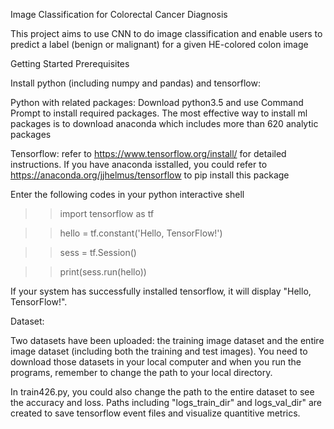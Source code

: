 Image Classification for Colorectal Cancer Diagnosis 
 
This project aims to use CNN to do image classification and enable users to predict a label (benign or malignant) for a given
HE-colored colon image

Getting Started
Prerequisites

Install python (including numpy and pandas) and tensorflow:

Python with related packages: Download python3.5 and use Command Prompt to install required packages.
The most effective way to install ml packages is to download anaconda which includes more than 620 analytic packages

Tensorflow: refer to https://www.tensorflow.org/install/ for detailed instructions. 
If you have anaconda isstalled, you could refer to https://anaconda.org/jjhelmus/tensorflow to pip install this package

Enter the following codes in your python interactive shell

>> import tensorflow as tf

>> hello = tf.constant('Hello, TensorFlow!')

>> sess = tf.Session()

>> print(sess.run(hello))

If your system has successfully installed tensorflow, it will display "Hello, TensorFlow!".

Dataset:

Two datasets have been uploaded: the training image dataset and the entire image dataset (including both the training and test images).
You need to download those datasets in your local computer and when you run the programs, remember to change the path to your local 
directory.

In train426.py, you could also change the path to the entire dataset to see the accuracy and loss. 
Paths including "logs_train_dir" and logs_val_dir" are created to save tensorflow event files and visualize quantitive metrics.
